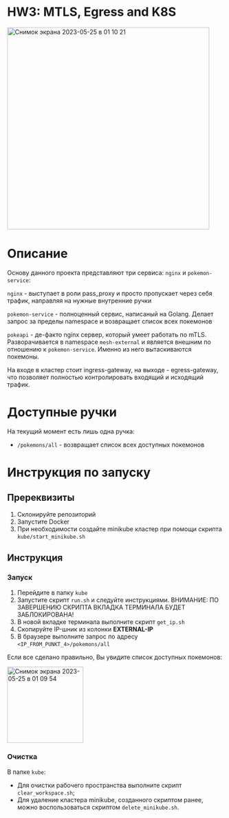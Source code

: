 # HW3: MTLS, Egress and K8S

<img width="470" alt="Снимок экрана 2023-05-25 в 01 10 21" src="https://github.com/star1can/sberops_s2023/assets/45429125/755df194-d2e4-4b4d-9d31-1f139e3e0609">

# Описание

Основу данного проекта представляют три сервиса: `nginx` и `pokemon-service`:

`nginx` - выступает в роли pass_proxy и просто пропускает через себя трафик, направляя на нужные внутренние ручки

`pokemon-service` - полноценный сервис, написаный на Golang. Делает запрос за пределы namespace и возвращает список всех покемонов

`pokeapi` - де-факто nginx сервер, который умеет работать по mTLS. Разворачивается в namespace `mesh-external` и является внешним по отношению к `pokemon-service`. Именно из него вытаскиваются покемоны.

На входе в кластер стоит ingress-gateway, на выходе - egress-gateway, что позволяет полностью контролировать входящий и исходящий трафик.

# Доступные ручки
На текущий момент есть лишь одна ручка:
- `/pokemons/all` - возвращает список всех доступных покемонов

# Инструкция по запуску

## Пререквизиты 

1. Склонируйте репозиторий
2. Запустите Docker
3. При необходимости создайте minikube кластер при помощи скрипта `kube/start_minikube.sh`

## Инструкция

### Запуск
1. Перейдите в папку `kube`
2. Запустите скрипт `run.sh` и следуйте инструкциями. ВНИМАНИЕ: ПО ЗАВЕРШЕНИЮ СКРИПТА ВКЛАДКА ТЕРМИНАЛА БУДЕТ ЗАБЛОКИРОВАНА!
3. В новой вкладке терминала выполните скрипт `get_ip.sh`
4. Скопируйте IP-шник из колонки **EXTERNAL-IP** 
5. В браузере выполните запрос по адресу `<IP_FROM_PUNKT_4>/pokemons/all`

Если все сделано правильно, Вы увидите список доступных покемонов:

<img width="177" alt="Снимок экрана 2023-05-25 в 01 09 54" src="https://github.com/star1can/sberops_s2023/assets/45429125/d6697abf-909a-4db1-b939-35916b3a0f19">

### Очистка
В папке `kube`:
- Для очистки рабочего пространства выполните скрипт `clear_workspace.sh`;
- Для удаление кластера minikube, созданного скриптом ранее, можно воспользоваться скриптом `delete_minikube.sh`.
